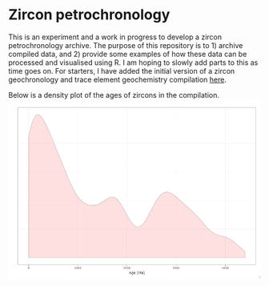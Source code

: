 # Zircon petrochronology
This is an experiment and a work in progress to develop a zircon petrochronology archive. The purpose of this repository is to 1) archive compiled data, and 2) provide some examples of how these data can be processed and visualised using R. I am hoping to slowly add parts to this as time goes on. For starters, I have added the initial version of a zircon geochronology and trace element geochemistry compilation [here](https://github.com/cverdel/zircon_petrochronology/blob/main/zircon_data_table_v0.csv). 

Below is a density plot of the ages of zircons in the compilation.
![alt text][age_plot]

[age_plot]: https://github.com/cverdel/zircon_petrochronology/blob/main/Rplot.png?raw=true



